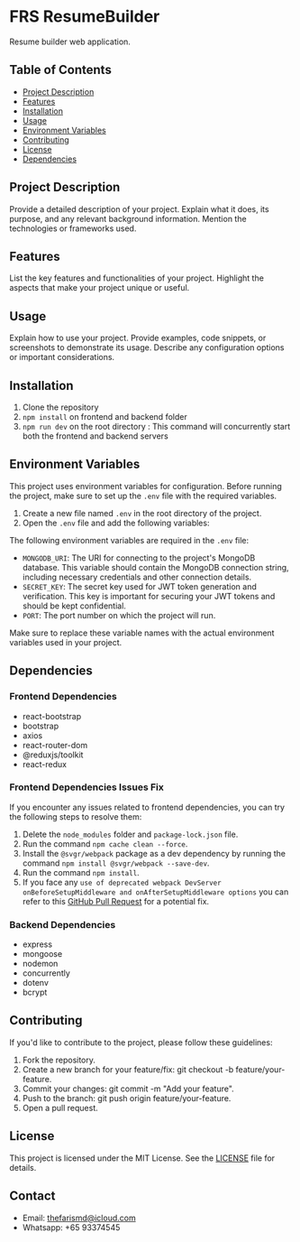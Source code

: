 # FRS ResumeBuilder

Resume builder web application.

## Table of Contents

- [Project Description](#project-description)
- [Features](#features)
- [Installation](#installation)
- [Usage](#usage)
- [Environment Variables](#environment-variables)
- [Contributing](#contributing)
- [License](#license)
- [Dependencies](#dependencies)

## Project Description

Provide a detailed description of your project. Explain what it does, its purpose, and any relevant background information. Mention the technologies or frameworks used.

## Features

List the key features and functionalities of your project. Highlight the aspects that make your project unique or useful.

## Usage

Explain how to use your project. Provide examples, code snippets, or screenshots to demonstrate its usage. Describe any configuration options or important considerations.

## Installation

1. Clone the repository
2. `npm install` on frontend and backend folder
3. `npm run dev` on the root directory : This command will concurrently start both the frontend and backend servers

## Environment Variables

This project uses environment variables for configuration. Before running the project, make sure to set up the `.env` file with the required variables.

1. Create a new file named `.env` in the root directory of the project.
2. Open the `.env` file and add the following variables:

The following environment variables are required in the `.env` file:

- `MONGODB_URI`: The URI for connecting to the project's MongoDB database. This variable should contain the MongoDB connection string, including necessary credentials and other connection details.
- `SECRET_KEY`: The secret key used for JWT token generation and verification. This key is important for securing your JWT tokens and should be kept confidential.
- `PORT`: The port number on which the project will run.

Make sure to replace these variable names with the actual environment variables used in your project.

## Dependencies

### Frontend Dependencies

- react-bootstrap
- bootstrap
- axios
- react-router-dom
- @reduxjs/toolkit
- react-redux

### Frontend Dependencies Issues Fix

If you encounter any issues related to frontend dependencies, you can try the following steps to resolve them:

1. Delete the `node_modules` folder and `package-lock.json` file.
2. Run the command `npm cache clean --force`.
3. Install the `@svgr/webpack` package as a dev dependency by running the command `npm install @svgr/webpack --save-dev`.
4. Run the command `npm install`.
5. If you face any `use of deprecated webpack DevServer onBeforeSetupMiddleware and onAfterSetupMiddleware options` you can refer to this [GitHub Pull Request](https://github.com/facebook/create-react-app/pull/11862/files/2dff88610f9ad215349424d1769b88e0a0d2fa1d) for a potential fix.

### Backend Dependencies

- express
- mongoose
- nodemon
- concurrently
- dotenv
- bcrypt

## Contributing

If you'd like to contribute to the project, please follow these guidelines:

1. Fork the repository.
2. Create a new branch for your feature/fix: git checkout -b feature/your-feature.
3. Commit your changes: git commit -m "Add your feature".
4. Push to the branch: git push origin feature/your-feature.
5. Open a pull request.

## License

This project is licensed under the MIT License. See the [LICENSE](LICENSE) file for details.

## Contact

- Email: thefarismd@icloud.com
- Whatsapp: +65 93374545
